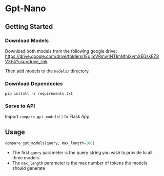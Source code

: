 # Gpt-Nano

## Getting Started

### Download Models

Download both models from the following google drive:
https://drive.google.com/drive/folders/1EgImVRmw1NTImNfnl2vmXEDskEZ8V3F4?usp=drive_link

Then add models to the `models/` directory.

### Download Dependecies

```
pip install -r requirements.txt
```

### Serve to API

Import `compare_gpt_models()` to Flask App.

## Usage

```python
compare_gpt_models(query, max_length=100)
```

- The first `query` parameter is the query string you wish to provide to all three models.
- The `max_length` parameter is the max number of tokens the models should generate
